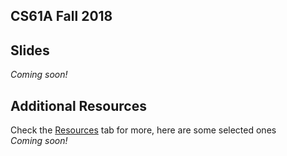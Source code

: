 ## CS61A Fall 2018
## Slides
_Coming soon!_ 

## Additional Resources
Check the [Resources](https://cs61a.org/resources.html) tab for more, here are some selected ones  
_Coming soon!_ 
